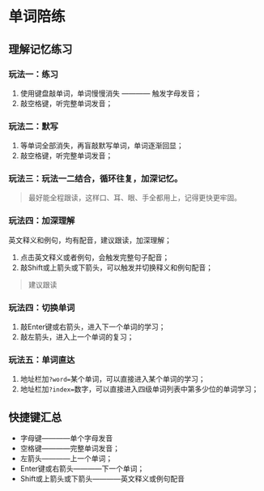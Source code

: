 # 单词陪练

## 理解记忆练习

### 玩法一：练习

1. 使用键盘敲单词，单词慢慢消失 ———— 触发字母发音；
2. 敲空格键，听完整单词发音；

### 玩法二：默写

1. 等单词全部消失，再盲敲默写单词，单词逐渐回显；
2. 敲空格键，听完整单词发音；

### 玩法三：玩法一二结合，循环往复，加深记忆。

> 最好能全程跟读，这样口、耳、眼、手全都用上，记得更快更牢固。

### 玩法四：加深理解

英文释义和例句，均有配音，建议跟读，加深理解；
1. 点击英文释义或者例句，会触发完整句子配音；
2. 敲Shift或上箭头或下箭头，可以触发并切换释义和例句配音；
> 建议跟读

### 玩法四：切换单词
1. 敲Enter键或右箭头，进入下一个单词的学习；
2. 敲左箭头，进入上一个单词的复习；

### 玩法五：单词直达
1. 地址栏加`?word=`某个单词，可以直接进入某个单词的学习；
2. 地址栏加`?index=`数字，可以直接进入四级单词列表中第多少位的单词学习；


## 快捷键汇总
- 字母键————单个字母发音
- 空格键————完整单词发音；
- 左箭头————上一个单词；
- Enter键或右箭头————下一个单词；
- Shift或上箭头或下箭头————英文释义或例句配音
